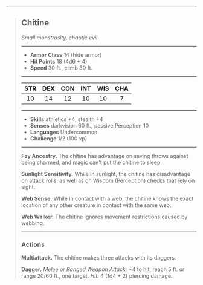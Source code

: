 ***
> ## Chitine
> *Small monstrosity, chaotic evil*
> 
> ***
> 
> - **Armor Class** 14 (hide armor)
> - **Hit Points** 18 (4d6 + 4)
> - **Speed** 30 ft., climb 30 ft.
> 
> ***
> 
> |STR|DEX|CON|INT|WIS|CHA|
> |:---:|:---:|:---:|:---:|:---:|:---:|
> |10|14|12|10|10|7|
> 
> ***
> 
> - **Skills** athletics +4, stealth +4
> - **Senses** darkvision 60 ft., passive Perception 10
> - **Languages** Undercommon
> - **Challenge** 1/2 (100 xp)
> 
> ***
> 
> **Fey Ancestry.** The chitine has advantage on saving throws against being charmed, and magic can't put the chitine to sleep.
> 
> **Sunlight Sensitivity.** While in sunlight, the chitine has disadvantage on attack rolls, as well as on Wisdom (Perception) checks that rely on sight.
> 
> **Web Sense.** While in contact with a web, the chitine knows the exact location of any other creature in contact with the same web.
> 
> **Web Walker.** The chitine ignores movement restrictions caused by webbing.
> 
> ***
> 
> ### Actions
> **Multiattack.** The chitine makes three attacks with its daggers.
> 
> **Dagger.** *Melee or Ranged Weapon Attack:* +4 to hit, reach 5 ft. or range 20/60 ft., one target. *Hit:* 4 (1d4 + 2) piercing damage.